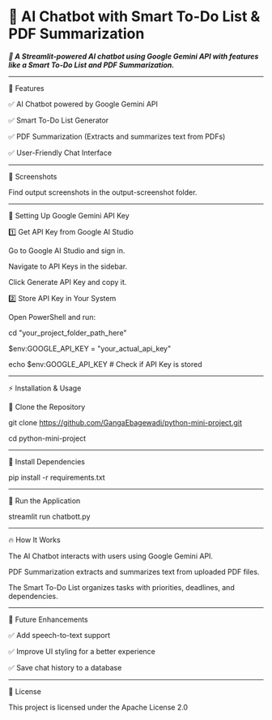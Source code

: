 <h1>🤖 AI Chatbot with Smart To-Do List & PDF Summarization</h1>

***🚀 A Streamlit-powered AI chatbot using Google Gemini API with features like a Smart To-Do List and PDF Summarization.***
____________________________________________________________________________________________________________________________________________________________________
📌 Features

✅ AI Chatbot powered by Google Gemini API

✅ Smart To-Do List Generator

✅ PDF Summarization (Extracts and summarizes text from PDFs)

✅ User-Friendly Chat Interface
____________________________________________________________________________________________________________________________________________________________________
📸 Screenshots

Find output screenshots in the output-screenshot folder.
____________________________________________________________________________________________________________________________________________________________________
🔑 Setting Up Google Gemini API Key

1️⃣ Get API Key from Google AI Studio

Go to Google AI Studio and sign in.

Navigate to API Keys in the sidebar.

Click Generate API Key and copy it.

2️⃣ Store API Key in Your System

Open PowerShell and run:

cd "your_project_folder_path_here"

$env:GOOGLE_API_KEY = "your_actual_api_key"

echo $env:GOOGLE_API_KEY   # Check if API Key is stored
____________________________________________________________________________________________________________________________________________________________________
⚡ Installation & Usage

🔹 Clone the Repository

git clone https://github.com/GangaEbagewadi/python-mini-project.git

cd python-mini-project
____________________________________________________________________________________________________________________________________________________________________
🔹 Install Dependencies

pip install -r requirements.txt
______________________________________________________________________________________________________________________________________________________________
🔹 Run the Application

streamlit run chatbott.py
____________________________________________________________________________________________________________________________________________________________________
🔥 How It Works

The AI Chatbot interacts with users using Google Gemini API.

PDF Summarization extracts and summarizes text from uploaded PDF files.

The Smart To-Do List organizes tasks with priorities, deadlines, and dependencies.
____________________________________________________________________________________________________________________________________________________________________
🚀 Future Enhancements

✅ Add speech-to-text support

✅ Improve UI styling for a better experience

✅ Save chat history to a database
____________________________________________________________________________________________________________________________________________________________________
📜 License

This project is licensed under the Apache License 2.0

